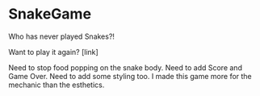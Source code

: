 # SnakeGame
Who has never played Snakes?!

Want to play it again? [link]

Need to stop food popping on the snake body.
Need to add Score and Game Over. 
Need to add some styling too. 
I made this game more for the mechanic than the esthetics.
